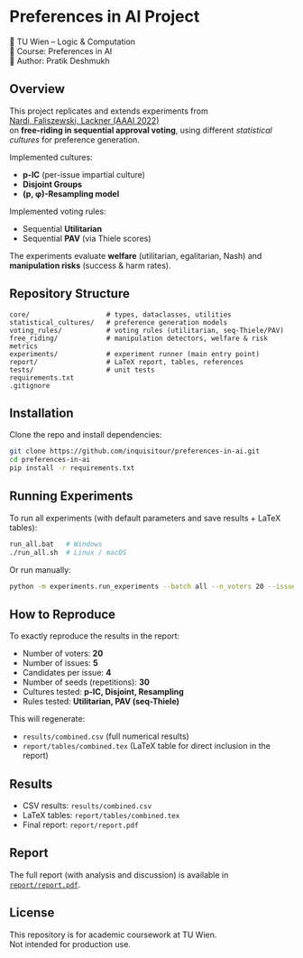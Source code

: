 # Preferences in AI Project

📌 TU Wien – Logic & Computation  
📌 Course: Preferences in AI  
📌 Author: Pratik Deshmukh  

## Overview
This project replicates and extends experiments from  
[Nardi, Faliszewski, Lackner (AAAI 2022)](https://doi.org/10.1609/aaai.v36i5.20337)  
on **free-riding in sequential approval voting**, using different *statistical cultures* for preference generation.

Implemented cultures:
- **p-IC** (per-issue impartial culture)
- **Disjoint Groups**
- **(p, φ)-Resampling model**

Implemented voting rules:
- Sequential **Utilitarian**
- Sequential **PAV** (via Thiele scores)

The experiments evaluate **welfare** (utilitarian, egalitarian, Nash) and **manipulation risks** (success & harm rates).

## Repository Structure
```
core/                   # types, dataclasses, utilities
statistical_cultures/   # preference generation models
voting_rules/           # voting rules (utilitarian, seq-Thiele/PAV)
free_riding/            # manipulation detectors, welfare & risk metrics
experiments/            # experiment runner (main entry point)
report/                 # LaTeX report, tables, references
tests/                  # unit tests
requirements.txt
.gitignore
```

## Installation
Clone the repo and install dependencies:
```bash
git clone https://github.com/inquisitour/preferences-in-ai.git
cd preferences-in-ai
pip install -r requirements.txt
```

## Running Experiments
To run all experiments (with default parameters and save results + LaTeX tables):
```bash
run_all.bat   # Windows
./run_all.sh  # Linux / macOS
```

Or run manually:
```bash
python -m experiments.run_experiments --batch all --n_voters 20 --issues 5 --cands 4 --seeds 30 --latex report/tables/combined.tex --csv results/combined.csv --summary
```

## How to Reproduce
To exactly reproduce the results in the report:
- Number of voters: **20**
- Number of issues: **5**
- Candidates per issue: **4**
- Number of seeds (repetitions): **30**
- Cultures tested: **p-IC, Disjoint, Resampling**
- Rules tested: **Utilitarian, PAV (seq-Thiele)**

This will regenerate:
- `results/combined.csv` (full numerical results)
- `report/tables/combined.tex` (LaTeX table for direct inclusion in the report)

## Results
- CSV results: `results/combined.csv`
- LaTeX tables: `report/tables/combined.tex`
- Final report: `report/report.pdf`

## Report
The full report (with analysis and discussion) is available in  
[`report/report.pdf`](report/report.pdf).

## License
This repository is for academic coursework at TU Wien.  
Not intended for production use.
